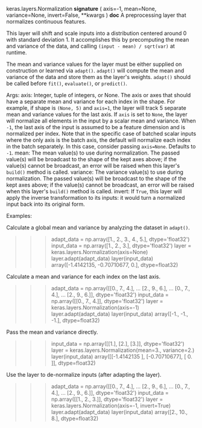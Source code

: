 keras.layers.Normalization
__signature__
(
  axis=-1,
  mean=None,
  variance=None,
  invert=False,
  **kwargs
)
__doc__
A preprocessing layer that normalizes continuous features.

This layer will shift and scale inputs into a distribution centered around
0 with standard deviation 1. It accomplishes this by precomputing the mean
and variance of the data, and calling `(input - mean) / sqrt(var)` at
runtime.

The mean and variance values for the layer must be either supplied on
construction or learned via `adapt()`. `adapt()` will compute the mean and
variance of the data and store them as the layer's weights. `adapt()` should
be called before `fit()`, `evaluate()`, or `predict()`.

Args:
    axis: Integer, tuple of integers, or None. The axis or axes that should
        have a separate mean and variance for each index in the shape.
        For example, if shape is `(None, 5)` and `axis=1`, the layer will
        track 5 separate mean and variance values for the last axis.
        If `axis` is set to `None`, the layer will normalize
        all elements in the input by a scalar mean and variance.
        When `-1`, the last axis of the input is assumed to be a
        feature dimension and is normalized per index.
        Note that in the specific case of batched scalar inputs where
        the only axis is the batch axis, the default will normalize
        each index in the batch separately.
        In this case, consider passing `axis=None`. Defaults to `-1`.
    mean: The mean value(s) to use during normalization. The passed value(s)
        will be broadcast to the shape of the kept axes above;
        if the value(s) cannot be broadcast, an error will be raised when
        this layer's `build()` method is called.
    variance: The variance value(s) to use during normalization. The passed
        value(s) will be broadcast to the shape of the kept axes above;
        if the value(s) cannot be broadcast, an error will be raised when
        this layer's `build()` method is called.
    invert: If `True`, this layer will apply the inverse transformation
        to its inputs: it would turn a normalized input back into its
        original form.

Examples:

Calculate a global mean and variance by analyzing the dataset in `adapt()`.

>>> adapt_data = np.array([1., 2., 3., 4., 5.], dtype='float32')
>>> input_data = np.array([1., 2., 3.], dtype='float32')
>>> layer = keras.layers.Normalization(axis=None)
>>> layer.adapt(adapt_data)
>>> layer(input_data)
array([-1.4142135, -0.70710677, 0.], dtype=float32)

Calculate a mean and variance for each index on the last axis.

>>> adapt_data = np.array([[0., 7., 4.],
...                        [2., 9., 6.],
...                        [0., 7., 4.],
...                        [2., 9., 6.]], dtype='float32')
>>> input_data = np.array([[0., 7., 4.]], dtype='float32')
>>> layer = keras.layers.Normalization(axis=-1)
>>> layer.adapt(adapt_data)
>>> layer(input_data)
array([-1., -1., -1.], dtype=float32)

Pass the mean and variance directly.

>>> input_data = np.array([[1.], [2.], [3.]], dtype='float32')
>>> layer = keras.layers.Normalization(mean=3., variance=2.)
>>> layer(input_data)
array([[-1.4142135 ],
       [-0.70710677],
       [ 0.        ]], dtype=float32)

Use the layer to de-normalize inputs (after adapting the layer).

>>> adapt_data = np.array([[0., 7., 4.],
...                        [2., 9., 6.],
...                        [0., 7., 4.],
...                        [2., 9., 6.]], dtype='float32')
>>> input_data = np.array([[1., 2., 3.]], dtype='float32')
>>> layer = keras.layers.Normalization(axis=-1, invert=True)
>>> layer.adapt(adapt_data)
>>> layer(input_data)
array([2., 10., 8.], dtype=float32)
